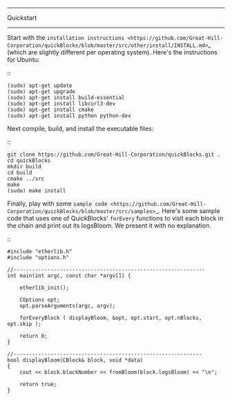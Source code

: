 **********
Quickstart
**********

Start with the `installation instructions <https://github.com/Great-Hill-Corporation/quickBlocks/blob/master/src/other/install/INSTALL.md>`_ (which are slightly different per operating system). Here's the instructions for Ubuntu:

::

    (sudo) apt-get update
    (sudo) apt-get upgrade
    (sudo) apt-get install build-essential
    (sudo) apt-get install libcurl3-dev
    (sudo) apt-get install cmake
    (sudo) apt-get install python python-dev

Next compile, build, and install the executable files:

::

    git clone https://github.com/Great-Hill-Corporation/quickBlocks.git .
    cd quickBlocks
    mkdir build
    cd build
    cmake ../src
    make
    (sudo) make install

Finally, play with some `sample code <https://github.com/Great-Hill-Corporation/quickBlocks/blob/master/src/samples>`_. Here's some sample code that uses one of QuickBlocks' `forEvery` functions to visit each block in the chain and print out its logsBloom. We present it with no explanation.

::

    #include "etherlib.h"
    #include "options.h"

    //--------------------------------------------------------------
    int main(int argc, const char *argv[]) {

        etherlib_init();

        COptions opt;
        opt.parseArguments(argc, argv);

        forEveryBlock ( displayBloom, &opt, opt.start, opt.nBlocks, opt.skip );

        return 0;
    }

    //-------------------------------------------------------------
    bool displayBloom(CBlock& block, void *data)
    {
        cout << block.blockNumber << fromBloom(block.logsBloom) << "\n";

        return true;
    }
